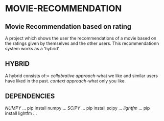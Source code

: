 # MOVIE-RECOMMENDATION
## Movie Recommendation based on rating
A project which shows the user the recommendations of a movie based on the ratings given by themselves and the other users.
This recommendationn system works as a 'hybrid'

## HYBRID
A hybrid consists of:=
*collabrative approach*-what we like and similar users have liked in the past.
*context approach*-what only you like.
## DEPENDENCIES
*NUMPY*
...
pip install numpy
...
*SCIPY*
...
pip install scipy
...
*lightfm*
...
pip install lightfm
...

